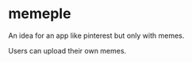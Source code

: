 # memeple

An idea for an app like pinterest but only with memes.

Users can upload their own memes.
